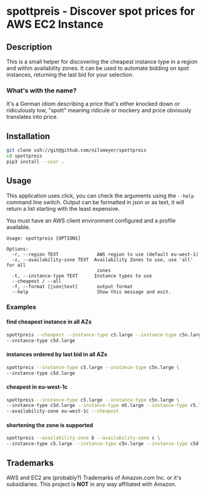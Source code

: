 # spottpreis - Discover spot prices for AWS EC2 Instance
## Description
This is a small helper for discovering the cheapest instance type in a region
and within availability zones. It can be used to automate bidding on spot
instances, returning the last bid for your selection. 

### What's with the name?
It's a German idiom describing a price that's either knocked down or
ridiculously low, "spott" meaning ridicule or mockery and price obviously
translates into price.

## Installation
```bash
git clone ssh://git@github.com/nilsmeyer/spottpreis
cd spottpreis
pip3 install --user . 
```

## Usage
This application uses click, you can check the arguments using the `--help`
command line switch. Output can be formatted in json or as text, it will
return a list starting with the least expensive.

You must have an AWS client environment configured and a profile available.

```
Usage: spottpreis [OPTIONS]

Options:
  -r, --region TEXT              AWS region to use (default eu-west-1)
  -z, --availability-zone TEXT  Availability Zones to use, use 'all' for all
                                 zones
  -t, --instance-type TEXT      Instance types to use
  --cheapest / --all
  -f, --format [json|text]       output format
  --help                         Show this message and exit.
```

### Examples
#### find cheapest instance in all AZs
```bash
spottpreis --cheapest --instance-type c5.large --instance-type c5n.large \
--instance-type c5d.large
```

#### instances ordered by last bid in all AZs
```bash
spottpreis --instance-type c5.large --instance-type c5n.large \ 
--instance-type c5d.large
```

#### cheapest in eu-west-1c
```bash
spottpreis --instance-type c5.large --instance-type c5n.large \
--instance-type c5d.large --instance-type m5.large --instance-type r5.large \
--availability-zone eu-west-1c --cheapest
```

#### shortening the zone is supported
```bash
spottpreis --availability-zone b --availability-zone c \
--instance-type c5.large --instance-type c5n.large --instance-type c5d.large
```

## Trademarks
AWS and EC2 are (probably?) Trademarks of Amazon.com Inc. or it's subsidiaries. This
project is **NOT** in any way affiliated with Amazon. 